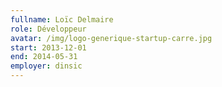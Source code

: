 ```yaml
---
fullname: Loïc Delmaire
role: Développeur
avatar: /img/logo-generique-startup-carre.jpg
start: 2013-12-01
end: 2014-05-31
employer: dinsic
---
```

